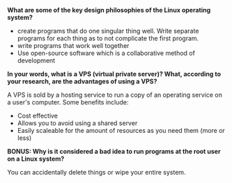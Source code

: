 **What are some of the key design philosophies of the Linux operating system?**

* create programs that do one singular thing well. Write separate programs for each thing as to not complicate the first program.
* write programs that work well together
* Use open-source software which is a collaborative method of development

**In your words, what is a VPS (virtual private server)? What, according to your research, are the advantages of using a VPS?**

A VPS is sold by a hosting service to run a copy of an operating service on a user's computer. Some benefits include:

* Cost effective
* Allows you to avoid using a shared server
* Easily scaleable for the amount of resources as you need them (more or less) 

**BONUS: Why is it considered a bad idea to run programs at the root user on a Linux system?**

You can accidentally delete things or wipe your entire system.
